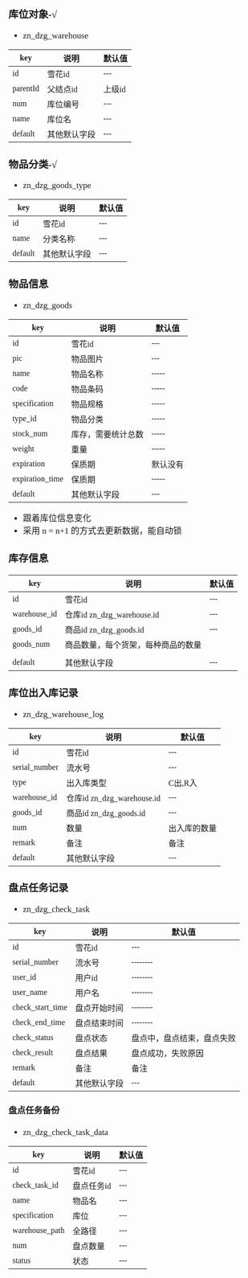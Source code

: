 <span  style="font-family: Simsun,serif; font-size: 17px; ">

### 库位对象-√

- zn_dzg_warehouse

| key      | 说明     | 默认值  |
|----------|--------|------|
| id       | 雪花id   | ---  |
| parentId | 父结点id  | 上级id |
| num      | 库位编号   | ---  |
| name     | 库位名    | ---  |
| default  | 其他默认字段 | ---  |

### 物品分类-√

- zn_dzg_goods_type

| key     | 说明     | 默认值 |
|---------|--------|-----|
| id      | 雪花id   | --- |
| name    | 分类名称   | --- |
| default | 其他默认字段 | --- |

### 物品信息

- zn_dzg_goods

| key             | 说明        | 默认值   |
|-----------------|-----------|-------|
| id              | 雪花id      | ---   |
| pic             | 物品图片      | ---   |
| name            | 物品名称      | ----- |
| code            | 物品条码      | ----- |
| specification   | 物品规格      | ----- |
| type_id         | 物品分类      | ----- |
| stock_num       | 库存，需要统计总数 | ----- |
| weight          | 重量        | ----- |
| expiration      | 保质期       | 默认没有  |
| expiration_time | 保质期       | ----- |
| default         | 其他默认字段    | ---   |

- 跟着库位信息变化
- 采用 n = n+1 的方式去更新数据，能自动锁

### 库存信息

| key          | 说明                        | 默认值 |
|--------------|---------------------------|-----|
| id           | 雪花id                      | --- |
| warehouse_id | 仓库id  zn_dzg_warehouse.id | --- |
| goods_id     | 商品id   zn_dzg_goods.id    | --- |
| goods_num    | 商品数量，每个货架，每种商品的数量         |     |
|              |                           |     |
| default      | 其他默认字段                    | --- |

### 库位出入库记录

- zn_dzg_warehouse_log

| key           | 说明                       | 默认值    |
|---------------|--------------------------|--------|
| id            | 雪花id                     | ---    |
| serial_number | 流水号                      | ---    |
| type          | 出入库类型                    | C出,R入  |
| warehouse_id  | 仓库id zn_dzg_warehouse.id | ---    |
| goods_id      | 商品id zn_dzg_goods.id     | ---    |
| num           | 数量                       | 出入库的数量 |
| remark        | 备注                       | 备注     |
| default       | 其他默认字段                   | ---    |

### 盘点任务记录

- zn_dzg_check_task

| key              | 说明     | 默认值           |
|------------------|--------|---------------|
| id               | 雪花id   | ---           |
| serial_number    | 流水号    | --------      |
| user_id          | 用户id   | --------      |
| user_name        | 用户名    | --------      |
| check_start_time | 盘点开始时间 | --------      |
| check_end_time   | 盘点结束时间 | --------      |
| check_status     | 盘点状态   | 盘点中，盘点结束，盘点失败 |
| check_result     | 盘点结果   | 盘点成功，失败原因     |
| remark           | 备注     | 备注            |
| default          | 其他默认字段 | ---           |

#### 盘点任务备份

- zn_dzg_check_task_data

| key            | 说明     | 默认值 |
|----------------|--------|-----|
| id             | 雪花id   | --- |
| check_task_id  | 盘点任务id | --- |
| name           | 物品名    | --- |
| specification  | 库位     | --- |
| warehouse_path | 全路径    | --- |
| num            | 盘点数量   | --- |
| status         | 状态     | --- |

</span>